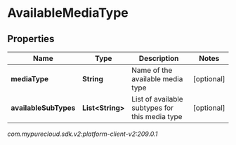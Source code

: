 # AvailableMediaType


## Properties

| Name | Type | Description | Notes |
| ------------ | ------------- | ------------- | ------------- |
| **mediaType** | **String** | Name of the available media type |  [optional] |
| **availableSubTypes** | **List&lt;String&gt;** | List of available subtypes for this media type |  [optional] |




_com.mypurecloud.sdk.v2:platform-client-v2:209.0.1_
